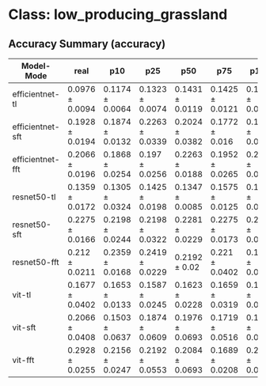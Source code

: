 # Class: low_producing_grassland


## Accuracy Summary (accuracy)


| Model-Mode | real | p10 | p25 | p50 | p75 | p100 | p125 | p150 |
|---|---|---|---|---|---|---|---|---|
| efficientnet-tl | 0.0976 ± 0.0094 | 0.1174 ± 0.0064 | 0.1323 ± 0.0074 | 0.1431 ± 0.0119 | 0.1425 ± 0.0121 | 0.1389 ± 0.0266 | 0.1443 ± 0.0136 | 0.1281 ± 0.0079 |
| efficientnet-sft | 0.1928 ± 0.0194 | 0.1874 ± 0.0132 | 0.2263 ± 0.0339 | 0.2024 ± 0.0382 | 0.1772 ± 0.016 | 0.1743 ± 0.021 | 0.2 ± 0.03 | 0.1808 ± 0.0279 |
| efficientnet-fft | 0.2066 ± 0.0196 | 0.1868 ± 0.0254 | 0.197 ± 0.0256 | 0.2263 ± 0.0188 | 0.1952 ± 0.0265 | 0.2216 ± 0.011 | 0.2341 ± 0.0221 | 0.1958 ± 0.0235 |
| resnet50-tl | 0.1359 ± 0.0172 | 0.1305 ± 0.0324 | 0.1425 ± 0.0198 | 0.1347 ± 0.0085 | 0.1575 ± 0.0125 | 0.1557 ± 0.0231 | 0.118 ± 0.02 | 0.1006 ± 0.0209 |
| resnet50-sft | 0.2275 ± 0.0166 | 0.2198 ± 0.0244 | 0.2198 ± 0.0322 | 0.2281 ± 0.0229 | 0.2275 ± 0.0173 | 0.2036 ± 0.0124 | 0.2018 ± 0.0288 | 0.194 ± 0.0274 |
| resnet50-fft | 0.212 ± 0.0211 | 0.2359 ± 0.0168 | 0.2419 ± 0.0229 | 0.2192 ± 0.02 | 0.221 ± 0.0402 | 0.1826 ± 0.0187 | 0.2114 ± 0.0184 | 0.2024 ± 0.0301 |
| vit-tl | 0.1677 ± 0.0402 | 0.1653 ± 0.0133 | 0.1587 ± 0.0245 | 0.1623 ± 0.0228 | 0.1659 ± 0.0319 | 0.1383 ± 0.0204 | 0.1641 ± 0.0379 | 0.1281 ± 0.0212 |
| vit-sft | 0.2066 ± 0.0408 | 0.1503 ± 0.0637 | 0.1874 ± 0.0609 | 0.1976 ± 0.0693 | 0.1719 ± 0.0516 | 0.1796 ± 0.0608 | 0.2539 ± 0.0572 | 0.2072 ± 0.0254 |
| vit-fft | 0.2928 ± 0.0255 | 0.2156 ± 0.0247 | 0.2192 ± 0.0553 | 0.2084 ± 0.0693 | 0.1689 ± 0.0208 | 0.2587 ± 0.0926 | 0.224 ± 0.0737 | 0.2329 ± 0.0282 |